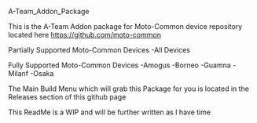 A-Team_Addon_Package


This is the A-Team Addon package for Moto-Common device repository located here
https://github.com/moto-common


Partially Supported Moto-Common Devices
-All Devices


Fully Supported Moto-Common Devices
-Amogus
-Borneo
-Guamna
-Milanf
-Osaka


The Main Build Menu which will grab this Package for you is located in the Releases section of this github page


This ReadMe is a WIP and will be further written as I have time
